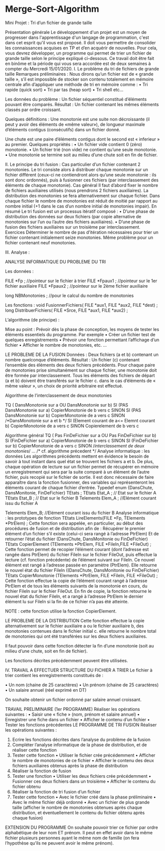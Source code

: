 # Merge-Sort-Algorithm

Mini Projet : Tri d’un fichier de grande taille

Présentation générale
Le développement d'un projet est un moyen de progresser dans l'apprentissage d'un langage de programmation, c'est dans cet esprit qu'il vous est proposé.
Il doit vous permettre de consolider les connaissances acquises en TP et d’en acquérir de nouvelles. 
Pour cela, vous devrez développer, un programme qui permet de trier un fichier de grande taille selon le principe expliqué ci-dessous.
Ce travail doit être fait en binôme et la période qui vous sera accordée est de deux semaines à compter du Mercredi 15/01/2020.
I.	Le problème du tri de fichiers de grande taille
Remarques préliminaires :
Nous dirons qu’un fichier est de « grande taille », s’il est impossible de stocker son contenu totalement en mémoire centrale afin d’appliquer une méthode de tri en mémoire comme :
•	Tri rapide  (quick sort)
•	Tri par tas (heap sort)
•	Tri shell etc…

Les données du problème :
Un fichier séquentiel constitué d’éléments pouvant être comparés.
Résultat :
Un fichier contenant les mêmes éléments classés par ordre croissant.	

Quelques définitions :
Une monotonie est une suite non décroissante (il peut y avoir des éléments de «même valeur»), de longueur maximale d’éléments contigus (consécutifs) dans un fichier donné.

Une chute est une paire d’éléments contigus dont le second est « inferieur » au premier.
Quelques propriétés :
•	Un fichier vide contient 0 (zéro) monotonie.
•	Un fichier trié (non vide) ne contient qu’une seule monotonie.
•	Une monotonie se termine soit au milieu d’une chute soit en fin de fichier.

II.	Le principe du tri fusion :
Cas particulier d’un fichier contenant 2 monotonies.
Le tri consiste alors à distribuer chaque monotonie sur un fichier différent (ceux-ci ne contiendront alors qu’une seule monotonie : ils sont donc ordonnés), puis à fusionner ces fichiers (par interclassement des éléments de chaque monotonie).
Cas général
Il faut d’abord fixer le nombre de fichiers auxiliaires utilisés (nous prendrons 2 fichiers auxiliaires).
La distribution des monotonies se fera alternativement sur chaque fichier. Dans chaque fichier le nombre de monotonies est réduit de moitié par rapport au nombre initial (+1 dans le cas d’un nombre initial de monotonies impair).
En résumé 
Le tri fusion est un processus itératif composé :
•	D’une phase de distribution des données sur deux fichiers (par copie alternative de monotonies sur l’un ou l’autre des fichiers auxiliaires).
•	D’une phase de fusion des fichiers auxiliaires sur un troisième par interclassement.
Exercices
Déterminer le nombre de pas d’itération nécessaires pour trier un fichier contenant initialement seize monotonies.
Même problème pour un fichier contenant neuf monotonies.

III.	Analyse :

ANALYSE INFORMATIQUE DU PROBLEME DU TRI

Les données :

FILE *Fp ;		//pointeur sur le fichier à trier
FILE *Fpaux1 ;		//pointeur sur le 1er fichier auxiliaire
FILE *Fpaux2 ;		//pointeur sur le 2ème fichier auxiliaire

long NBMonotonies ; 	//pour le calcul du nombre de monotonies

Les fonctions :
 void   FusionnerFichiers( FILE *aux1, FILE *aux2, FILE *dest) ;
long   DistribuerFichiers( FILE *Srce, FILE *aux1, FILE *aux2) ;

L’algorithme (de principe) :





Mise au point :
Prévoir dès la phase de conception, les moyens de tester les éléments essentiels du programme.
Par exemple
•	Créer un fichier test de quelques enregistrements
•	Prévoir une fonction permettant l’affichage d’un fichier
•	Afficher le nombre de monotonies, etc. ...

LE PROBLEME DE LA FUSION
Données :
Deux fichiers (a et b) contenant un nombre quelconque d’éléments.
Résultat :
Un fichier (c) contenant l’ensemble des éléments des deux fichiers précédents.
Pour chaque paire de monotonies prise simultanément sur chaque fichier, une monotonie doit être formée par interclassement.
Tous les éléments des fichiers de départ (a et b) doivent être transférés sur le fichier c. dans le cas d’éléments de « même valeur », un choix de priorité arbitraire est effectué.

Algorithme de l’interclassement de deux monotonies

TQ ( DansMonotonie sur  a OU DansMonotonie sur b)
SI (PAS DansMonotonie sur a)
CopierMonotonie de b vers c
SINON
SI  (PAS DansMonotonie sur b)
CopierMonotonie de a vers c
SINON /*DansMonotonie sur a et b */
SI (Element courant de a<= Elemnt courant b)
CopierMonotonie de a vers c
SINON
Copierelement de b vers c

Algorithme général
TQ ( Pas FinDeFichier   sur a OU Pas FinDeFichier sur b)
Si (FinDeFichier sur a)
CopierMonotonie de b vers c
SINON
SI (FinDeFichier sur b)
CopierMonotonie de a vers c
SINON /*interclassement de deux monotonies*/
...	/* cf. algorithme précedent */
Analyse informatique : les données
Les algorithmes précédents mettent en évidence le besoin de savoir à tout instant dans quel état se trouvent les fichiers a et b.
De plus, chaque opération de lecture sur un fichier permet de récupérer en mémoire un enregistrement qui sera par la suite comparé à un élément de l’autre fichier, puis recopié sur le fichier de sortie. Il est donc nécessaire de faire apparaître dans la fonction fusionner, des variables qui représenteront les éléments courant de chaque fichier d’entrée.
Typedef enum {DansChute, DansMonitonie, FinDeFichier} TEtats ;
TEtats   Etat_A ;		// Etat sur le fichier A
TEtats   Etat_B ;		// Etat sur le fichier B
Telements    Elem_A ;	//Elément courant issu du fichier A

Telements    Elem_B;        //Elément  courant issu du fichier B
Analyse informatique : les prototypes de fonction
TEtats   LireElements(FILE *Fp, TElements *PtrElem) ;
Cette fonction sera appelée, en particulier, au début des procédures de fusion et de distribution afin de :
 	Récupérer le premier élément d’un fichier s’il existe (celui-ci sera rangé à l’adresse PtrElem)
 	Et de retourner l’état du fichier (DansChute, DansMonitonie ou FinDeFichier)
TEtats CopierElement (TElements  *PtrElem, FILE  *FileIn,FILE *FileOut) ;
Cette fonction permet de recopier l’élément courant (dont l’adresse est rangée dans PtrElem) du fichier FileIn sur le fichier FileOut, puis effectue la lecture (cf. fonction précédente) de l’élément suivant sur FileIn. Ce nouvel élément est rangé à l’adresse passée en paramètre (PtrElem). Elle retourne le nouvel état du fichier FileIn ((DansChute, DansMonitonie ou FinDeFichier)
TEtats CopierMonotonie (TElements *PtrElem, FILE *FileIn, FILE *FileOut) ;
Cette fonction effectue la copie de l’élément courant rangé à l’adresse PtrElem et de tous les éléments suivants de la monotonie en cours, du fichier FileIn sur le fichier FileOut.
En fin de copie, la fonction retourne le nouvel état du fichier FileIn, et a rangé à l’adresse PtrElem le dernier élément lu sur FileIn si la fin de ce fichier n’a pas été atteinte.

NOTE : cette fonction utilise la fonction CopierElement.

LE PROBLEME DE LA DISTRIBUTION
Cette fonction effectue la copie alternativement sur le fichier auxiliaire a ou le fichier auxiliaire b, des monotonies contenues dans le fichier initial c. elle retourne le nombre total de monotonies qui ont été transférées sur les deux fichiers auxiliaires.

Il faut pouvoir dans cette fonction détecter la fin d’une monotonie (soit au milieu d’une chute, soit en fin de fichier).

Les fonctions décrites précédemment peuvent être utilisées.

IV.	TRAVAIL A EFFECTUER
STRUCTURE DU FICHIER A TRIER
Le fichier à trier contient les enregistrements constitués de :

•	Un nom (chaine de 25 caractères)
•	Un prénom (chaine de 25 caractères)
•	Un salaire annuel (réel exprimé en DT)

On souhaite obtenir un fichier ordonné par salaire annuel croissant.



TRAVAIL PRELIMINAIRE (1er PROGRAMME)
Réaliser les opérations suivantes :
•	Saisir une « fiche » (nom, prénom et salaire annuel)
•	Enregistrer une fiche dans un fichier
•	Afficher le contenu d’un fichier
•	Tester les fonctions précédentes
LE PROGRAMME DE TRI FUSION
Réaliser les opérations suivantes :
1.	Ecrire les fonctions décrites dans l’analyse du problème de la fusion
2.	Compléter l’analyse informatique de la phase de distribution, et de réaliser cette fonction
3.	Tester cette fonction
•	Utiliser le fichier crée précédemment
•	Afficher le nombre de monotonies de ce fichier
•	Afficher le contenu des deux fichiers auxiliaires obtenus après la phase de distribution
4.	Réaliser la fonction de fusion
5.	Tester une fonction
•	Utiliser les deux fichiers crée précédemment
•	Fusionner ces deux fichiers dans un troisième
•	Afficher le contenu du fichier obtenu
6.	Réaliser la fonction de tri fusion d’un fichier
7.	Tester cette fonction
•	Avec le fichier créé dans la phase préliminaire
•	Avec le même fichier déjà ordonné
•	Avec un fichier de plus grande taille (afficher le nombre de monotonies obtenues après chaque distribution, et éventuellement le contenu du fichier obtenu après chaque fusion)

EXTENSION DU PROGRAMME
On souhaite pouvoir trier ce fichier par ordre alphabétique de leur nom ET prénom. Il peut en effet avoir dans le même fichier plusieurs personnes ayant le même nom de famille (on fera l’hypothèse qu’ils ne peuvent avoir le même prénom).
